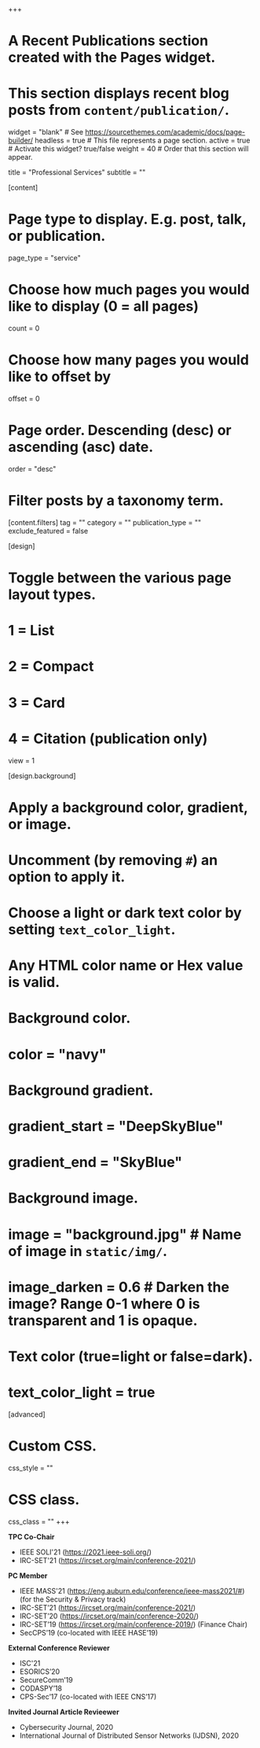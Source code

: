 +++
# A Recent Publications section created with the Pages widget.
# This section displays recent blog posts from `content/publication/`.

widget = "blank"  # See https://sourcethemes.com/academic/docs/page-builder/
headless = true  # This file represents a page section.
active = true  # Activate this widget? true/false
weight = 40  # Order that this section will appear.

title = "Professional Services"
subtitle = ""

[content]
  # Page type to display. E.g. post, talk, or publication.
  page_type = "service"
  
  # Choose how much pages you would like to display (0 = all pages)
  count = 0
  
  # Choose how many pages you would like to offset by
  offset = 0

  # Page order. Descending (desc) or ascending (asc) date.
  order = "desc"

  # Filter posts by a taxonomy term.
  [content.filters]
    tag = ""
    category = ""
    publication_type = ""
    exclude_featured = false
  
[design]
  # Toggle between the various page layout types.
  #   1 = List
  #   2 = Compact
  #   3 = Card
  #   4 = Citation (publication only)
  view = 1
  
[design.background]
  # Apply a background color, gradient, or image.
  #   Uncomment (by removing `#`) an option to apply it.
  #   Choose a light or dark text color by setting `text_color_light`.
  #   Any HTML color name or Hex value is valid.
    
  # Background color.
  # color = "navy"
  
  # Background gradient.
  # gradient_start = "DeepSkyBlue"
  # gradient_end = "SkyBlue"
  
  # Background image.
  # image = "background.jpg"  # Name of image in `static/img/`.
  # image_darken = 0.6  # Darken the image? Range 0-1 where 0 is transparent and 1 is opaque.

  # Text color (true=light or false=dark).
  # text_color_light = true  
  
[advanced]
 # Custom CSS. 
 css_style = ""
 
 # CSS class.
 css_class = ""
+++

**TPC Co-Chair**
  * IEEE SOLI'21 (https://2021.ieee-soli.org/) 
  * IRC-SET'21 (https://ircset.org/main/conference-2021/)

**PC Member**
  * IEEE MASS'21 (https://eng.auburn.edu/conference/ieee-mass2021/#) (for the Security & Privacy track)
  * IRC-SET’21 (https://ircset.org/main/conference-2021/)
  * IRC-SET’20 (https://ircset.org/main/conference-2020/)
  * IRC-SET’19 (https://ircset.org/main/conference-2019/) (Finance Chair)
  * SecCPS’19 (co-located with IEEE HASE’19)

**External Conference Reviewer**
  * ISC'21
  * ESORICS’20
  * SecureComm’19
  * CODASPY’18
  * CPS-Sec’17 (co-located with IEEE CNS’17)

**Invited Journal Article Revieewer**
  * Cybersecurity Journal, 2020
  * International Journal of Distributed Sensor Networks (IJDSN), 2020
